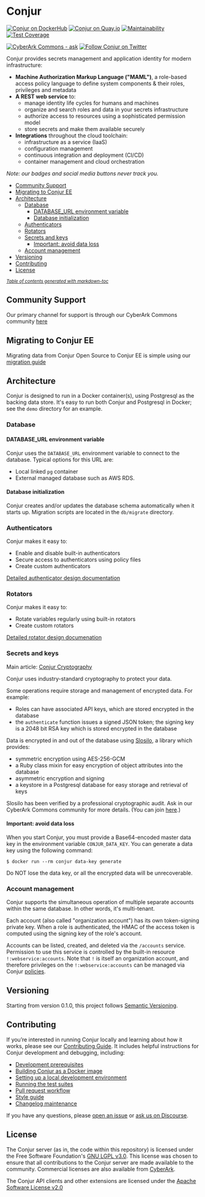# Conjur

[![Conjur on DockerHub](https://img.shields.io/docker/pulls/cyberark/conjur.svg)](https://hub.docker.com/r/cyberark/conjur/)
[![Conjur on Quay.io](https://img.shields.io/badge/quay%20build-automated-0db7ed.svg)](https://quay.io/repository/cyberark/conjur)
[![Maintainability](https://api.codeclimate.com/v1/badges/3754a79b22b9430040ba/maintainability)](https://codeclimate.com/github/cyberark/conjur/maintainability)
[![Test Coverage](https://api.codeclimate.com/v1/badges/3754a79b22b9430040ba/test_coverage)](https://codeclimate.com/github/cyberark/conjur/test_coverage)

[![CyberArk Commons - ask](https://img.shields.io/badge/CyberArk%20Commons-ask-e01563.svg)][commons]
[![Follow Conjur on Twitter](https://img.shields.io/twitter/follow/conjurinc.svg?style=social&label=Follow%20%40ConjurInc)][twitter]

[commons]: https://discuss.cyberarkcommons.org/c/conjur/5 "Find answers on CyberArk Commons"
[quay]: https://quay.io/repository/cyberark/conjur "Conjur container image on Quay.io"
[twitter]: https://twitter.com/intent/user?screen_name=ConjurInc "Follow Conjur on Twitter"

Conjur provides secrets management and application identity for modern infrastructure:

* **Machine Authorization Markup Language ("MAML")**, a role-based
  access policy language to define system components & their roles,
  privileges and metadata
* **A REST web service** to:
  * manage identity life cycles for humans and machines
  * organize and search roles and data in your secrets infrastructure
  * authorize access to resources using a sophisticated permission model
  * store secrets and make them available securely
* **Integrations** throughout the cloud toolchain:
  * infrastructure as a service (IaaS)
  * configuration management
  * continuous integration and deployment (CI/CD)
  * container management and cloud orchestration

_Note: our badges and social media buttons never track you._

- [Community Support](#community-support)
- [Migrating to Conjur EE](#migrating-to-conjur-ee)
- [Architecture](#architecture)
  * [Database](#database)
    + [DATABASE_URL environment variable](#database-url-environment-variable)
    + [Database initialization](#database-initialization)
  * [Authenticators](#authenticators)
  * [Rotators](#rotators)
  * [Secrets and keys](#secrets-and-keys)
    + [Important: avoid data loss](#important--avoid-data-loss)
  * [Account management](#account-management)
- [Versioning](#versioning)
- [Contributing](#contributing)
- [License](#license)

<small><i><a href='http://ecotrust-canada.github.io/markdown-toc/'>Table of contents
generated with markdown-toc</a></i></small>

## Community Support

Our primary channel for support is through our CyberArk Commons community
[here][commons]

## Migrating to Conjur EE

Migrating data from Conjur Open Source to Conjur EE is simple using our
[migration guide][migration]

[migration]: design/MIGRATION.md

## Architecture

Conjur is designed to run in a Docker container(s), using Postgresql as the
backing data store. It's easy to run both Conjur and Postgresql in Docker; see
the `demo` directory for an example.

### Database

#### DATABASE_URL environment variable

Conjur uses the `DATABASE_URL` environment variable to connect to the database.
Typical options for this URL are:

* Local linked `pg` container
* External managed database such as AWS RDS.

#### Database initialization

Conjur creates and/or updates the database schema automatically when it starts
up. Migration scripts are located in the `db/migrate` directory.

### Authenticators

Conjur makes it easy to:

- Enable and disable built-in authenticators
- Secure access to authenticators using policy files
- Create custom authenticators

[Detailed authenticator design documentation](design/AUTHENTICATORS.md)

### Rotators

Conjur makes it easy to:

- Rotate variables regularly using built-in rotators
- Create custom rotators

[Detailed rotator design documenation](design/ROTATORS.md)

### Secrets and keys

Main article: [Conjur Cryptography](https://docs.conjur.org/Latest/en/Content/Get%20Started/cryptography.html)

Conjur uses industry-standard cryptography to protect your data.

Some operations require storage and management of encrypted data. For example:

* Roles can have associated API keys, which are stored encrypted in
  the database
* the `authenticate` function issues a signed JSON token; the signing key is a
  2048 bit RSA key which is stored encrypted in the database

Data is encrypted in and out of the database
using [Slosilo](https://github.com/conjurinc/slosilo), a library which provides:

* symmetric encryption using AES-256-GCM
* a Ruby class mixin for easy encryption of object attributes into the database
* asymmetric encryption and signing
* a keystore in a Postgresql database for easy storage and retrieval of keys

Slosilo has been verified by a professional cryptographic audit. Ask in our
CyberArk Commons community for more details. (You can join [here][commons].)

#### Important: avoid data loss

When you start Conjur, you must provide a Base64-encoded master data key in the
environment variable `CONJUR_DATA_KEY`. You can generate a data key using the
following command:

```
$ docker run --rm conjur data-key generate
```

Do NOT lose the data key, or all the encrypted data will be unrecoverable.

### Account management

Conjur supports the simultaneous operation of multiple separate accounts within
the same database. In other words, it's multi-tenant.

Each account (also called "organization account") has its own token-signing
private key. When a role is authenticated, the HMAC of the access token is
computed using the signing key of the role's account.

Accounts can be listed, created, and deleted via the `/accounts` service.
Permission to use this service is controlled by the built-in resource
`!:webservice:accounts`. Note that `!` is itself an organization account, and
therefore privileges on the `!:webservice:accounts` can be managed
via Conjur [policies](https://developer.conjur.net/policy).

## Versioning

Starting from version 0.1.0, this project follows
[Semantic Versioning](http://semver.org/spec/v2.0.0.html).

## Contributing

If you’re interested in running Conjur locally and learning about how it works,
please see our [Contributing Guide](./CONTRIBUTING.md). It includes helpful
instructions for Conjur development and debugging, including:
- [Development prerequisites](./CONTRIBUTING.md#prerequisites)
- [Building Conjur as a Docker image](./CONTRIBUTING.md#build-conjur-as-a-docker-image)
- [Setting up a local development environment](./CONTRIBUTING.md#set-up-a-development-environment)
- [Running the test suites](./CONTRIBUTING.md#testing)
- [Pull request workflow](./CONTRIBUTING.md#pull-request-workflow)
- [Style guide](./CONTRIBUTING.md#style-guide)
- [Changelog maintenance](./CONTRIBUTING.md#changelog-maintenance)

If you have any questions, please [open an issue](https://github.com/cyberark/conjur/issues/new/choose)
or [ask us on Discourse][commons].

## License

The Conjur server (as in, the code within this repository) is licensed under the
Free Software Foundation's [GNU LGPL v3.0][lgpl]. This license was chosen to
ensure that all contributions to the Conjur server are made available to the
community. Commercial licenses are also available
from [CyberArk](https://www.cyberark.com).

The Conjur API clients and other extensions are licensed under
the [Apache Software License v2.0][apache]

[apache]: http://www.apache.org/licenses/LICENSE-2.0
[lgpl]: https://www.gnu.org/licenses/lgpl-3.0.en.html
